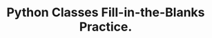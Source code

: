 ---
layout: fill-in-the-blanks
title: Python Classes Fill-in-the-Blanks Practice.
description: Test your knowledge of Python classes and objects with these fill-in-the-blank exercises. Learn key concepts like attributes, methods, and the __init__ method with answers provided for self-assessment.
difficulty:
  beginner: true
  intermediate: false
  advanced: false
topic: Classes and Objects
questions:
    - In Python, you create a class using the ________ keyword.  
    - A class is a ________ for creating objects (instances).  
    - Objects are ________ of a class that have attributes (data) and methods (functions).  
    - The `__init__` method is a special method that is automatically called when a new ________ of a class is created.
    - Instance attributes are ________ to each instance (object) of a class.  
    - The `self` parameter is used to access the ________ and ________ of an object within its methods.
    - Class attributes are shared across all ________ of the class, while instance attributes are specific to each ________.
    - To access an attribute of an object, use the ________ notation (e.g., `object.attribute`).  
    - Changing the value of a ________ attribute will reflect across all objects of the class.
    - Methods are ________ defined within a class that operate on the object's data.  
examples:
  - code: |
        class Car:
            def describe(self):
                print(f"{self.year} {self.make} {self.model}")
    prompt: The `describe` method is a ________ of the `Car` class.
    answer: method
  - code: |
        class Student:
            def set_grade(self, new_grade):
                self.grade = new_grade
    prompt: The `set_grade` method is used to ________ the grade of a student.
    answer: update
answers:
    - class
    - blueprint  
    - instances
    - object
    - unique
    - attributes
    - methods
    - objects
    - object
    - dot
    - class
    - functions  
resources:
    - name: Learn Classes and Objects
      url: https://yasirbhutta.github.io/python/docs/classes.html
---